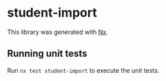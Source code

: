 # student-import

This library was generated with [Nx](https://nx.dev).

## Running unit tests

Run `nx test student-import` to execute the unit tests.
